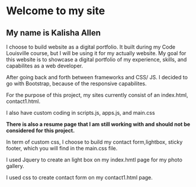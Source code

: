 
<h1>Welcome to my site </h1>
<h2> <strong>My name is Kalisha Allen</strong></h2>

<p> I choose to build website as a digital portfolio. It built during my Code Louisville course, but I will be using it for my actually website. My goal for this website is to showcase a digital portfolio of my experience, skills, and capabilites as a web developer.

<p>After going back and forth between frameworks and CSS/ JS. I decided to go with Bootstrap, because of the responsive capabilites. </p>
<p> For the purpose of this project, my sites currently consist of an index.html, contact1.html. 
<p>I also have custom coding in  scripts.js, apps.js, and main.css </p>
<p><strong>There is also a resume page that I am still working with and should not be considered for this project.</strong> </p>

<p>In term of custom css, I choose to build my contact form,lightbox, sticky footer, which you will find in the main.css file.</p> 

<p>I used Jquery to create an light box on my index.hmtl page for my photo gallery.</p>
<p>I used css to create contact form on my contact1.html page.</p>